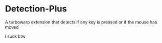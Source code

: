 # Detection-Plus
A turbowarp extension that detects if any key is pressed or if the mouse has moved

i suck btw
